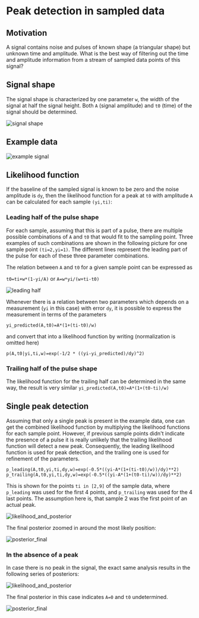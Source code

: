 # Peak detection in sampled data

## Motivation

A signal contains noise and pulses of known shape (a triangular shape) but unknown time and amplitude.
What is the best way of filtering out the time and amplitude information from a stream of sampled data points of this signal?

## Signal shape

The signal shape is characterized by one parameter `w`, the width of the signal at half the signal height.
Both `A` (signal amplitude) and `t0` (time) of the signal should be determined.

![signal shape](signal_shape.png)

## Example data

![example signal](example_signal.png)

## Likelihood function

If the baseline of the sampled signal is known to be zero and the noise amplitude is `dy`, then the likelihood function for a peak at `t0` with amplitude `A` can be calculated for each sample `(yi,ti)`:

### Leading half of the pulse shape

For each sample, assuming that this is part of a pulse, there are multiple possible combinations of `A` and `t0` that would fit to the sampling point.
Three examples of such combinations are shown in the following picture for one sample point `(ti=2,yi=1)`.
The different lines represent the leading part of the pulse for each of these three parameter combinations.

The relation between `A` and `t0` for a given sample point can be expressed as 

`t0=ti+w*(1-yi/A)` or `A=w*yi/(w+ti-t0)`

![leading half](leading_half.png)

Whenever there is a relation between two parameters which depends on a measurement (`yi` in this case) with error `dy`, it is possible to express the measurement in terms of the parameters 

`yi_predicted(A,t0)=A*(1+(ti-t0)/w)`

and convert that into a likelihood function by writing (normalization is omitted here)

`p(A,t0|yi,ti,w)=exp(-1/2 * ((yi-yi_predicted)/dy)^2)`

### Trailing half of the pulse shape

The likelihood function for the trailing half can be determined in the same way, the result is very similar
`yi_predicted(A,t0)=A*(1+(t0-ti)/w)`

## Single peak detection

Assuming that only a single peak is present in the example data, one can get the combined likelihood function by multiplying the likelihood functions for each sample point.
However, if previous sample points didn't indicate the presence of a pulse it is really unlikely that the trailing likelihood function will detect a new peak. 
Consequently, the leading likelihood function is used for peak detection, and the trailing one is used for refinement of the parameters.

`p_leading(A,t0,yi,ti,dy,w)=exp(-0.5*((yi-A*(1+(ti-t0)/w))/dy)**2)`
`p_trailing(A,t0,yi,ti,dy,w)=exp(-0.5*((yi-A*(1+(t0-ti)/w))/dy)**2)`

This is shown for the points `ti in [2,9]` of the sample data, where `p_leading` was used for the first 4 points, and `p_trailing` was used for the 4 last points.
The assumption here is, that sample 2 was the first point of an actual peak. 

![likelihood_and_posterior](likelihood_and_posterior.png)

The final posterior zoomed in around the most likely position:

![posterior_final](posterior_final.png)

### In the absence of a peak

In case there is no peak in the signal, the exact same analysis results in the following series of posteriors:

![likelihood_and_posterior](likelihood_and_posterior_no_signal.png)

The final posterior in this case indicates `A=0` and `t0` undetermined.

![posterior_final](posterior_final_no_signal.png)
